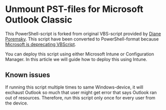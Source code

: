# Unmount PST-files for Microsoft Outlook Classic

This PowerShell-script is forked from original VBS-script provided by [Diane Poremsky](https://www.slipstick.com/exchange/script-remove-pst-file-profile/). This script have been converted to PowerShell-format because [Microsoft is deprecating VBScript](https://techcommunity.microsoft.com/blog/windows-itpro-blog/vbscript-deprecation-timelines-and-next-steps/4148301).

You can deploy this script using either Microsoft Intune or Configuration Manager. In this article we will guide how to deploy this using Intune.

## Known issues
If running this script multiple times to same Windows-device, it will exchaust Outlook so much that user might get error that says Outlook ran out of resources.
Therefore, run this script only once for every user from the device.
